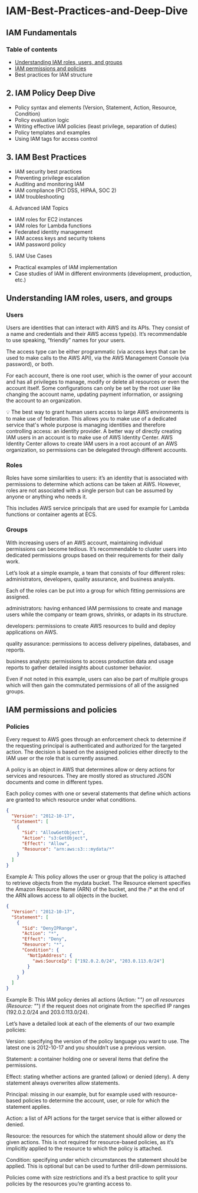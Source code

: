 # IAM-Best-Practices-and-Deep-Dive

## IAM Fundamentals
### Table of contents

- [Understanding IAM roles, users, and groups](#understanding-iam-roles-users-and-groups)
- [IAM permissions and policies](#iam-permissions-and-policies)
- Best practices for IAM structure

## 2. IAM Policy Deep Dive

- Policy syntax and elements (Version, Statement, Action, Resource, Condition)
- Policy evaluation logic
- Writing effective IAM policies (least privilege, separation of duties)
- Policy templates and examples
- Using IAM tags for access control
  
## 3. IAM Best Practices

- IAM security best practices
- Preventing privilege escalation
- Auditing and monitoring IAM
- IAM compliance (PCI DSS, HIPAA, SOC 2)
- IAM troubleshooting
  
4. Advanced IAM Topics

- IAM roles for EC2 instances
- IAM roles for Lambda functions
- Federated identity management
- IAM access keys and security tokens
- IAM password policy
  
5. IAM Use Cases

- Practical examples of IAM implementation
- Case studies of IAM in different environments (development, production, etc.)

## Understanding IAM roles, users, and groups

### Users
Users are identities that can interact with AWS and its APIs. They consist of a name and credentials and their AWS access type(s). It’s recommendable to use speaking, “friendly” names for your users.

The access type can be either programmatic (via access keys that can be used to make calls to the AWS API), via the AWS Management Console (via password), or both.

For each account, there is one root user, which is the owner of your account and has all privileges to manage, modify or delete all resources or even the account itself. Some configurations can only be set by the root user like changing the account name, updating payment information, or assigning the account to an organization.

💡 The best way to grant human users access to large AWS environments is to make use of federation. This allows you to make use of a dedicated service that's whole purpose is managing identities and therefore controlling access: an identity provider. A better way of directly creating IAM users in an account is to make use of AWS Identity Center. AWS Identity Center allows to create IAM users in a root account of an AWS organization, so permissions can be delegated through different accounts.

### Roles
Roles have some similarities to users: it’s an identity that is associated with permissions to determine which actions can be taken at AWS. However, roles are not associated with a single person but can be assumed by anyone or anything who needs it.

This includes AWS service principals that are used for example for Lambda functions or container agents at ECS.

### Groups
With increasing users of an AWS account, maintaining individual permissions can become tedious. It’s recommendable to cluster users into dedicated permissions groups based on their requirements for their daily work.

Let’s look at a simple example, a team that consists of four different roles: administrators, developers, quality assurance, and business analysts.

Each of the roles can be put into a group for which fitting permissions are assigned.

administrators: having enhanced IAM permissions to create and manage users while the company or team grows, shrinks, or adapts in its structure.

developers: permissions to create AWS resources to build and deploy applications on AWS.

quality assurance: permissions to access delivery pipelines, databases, and reports.

business analysts: permissions to access production data and usage reports to gather detailed insights about customer behavior.

Even if not noted in this example, users can also be part of multiple groups which will then gain the commutated permissions of all of the assigned groups.

## IAM permissions and policies

### Policies
Every request to AWS goes through an enforcement check to determine if the requesting principal is authenticated and authorized for the targeted action. The decision is based on the assigned policies either directly to the IAM user or the role that is currently assumed.

A policy is an object in AWS that determines allow or deny actions for services and resources. They are mostly stored as structured JSON documents and come in different types.

Each policy comes with one or several statements that define which actions are granted to which resource under what conditions.


```json
{
  "Version": "2012-10-17",
  "Statement": [
    {
      "Sid": "AllowGetObject",
      "Action": "s3:GetObject",
      "Effect": "Allow",
      "Resource": "arn:aws:s3:::mydata/*"
    }
  ]
}
```
Example A: This policy allows the user or group that the policy is attached to retrieve objects from the mydata bucket. The Resource element specifies the Amazon Resource Name (ARN) of the bucket, and the /* at the end of the ARN allows access to all objects in the bucket.

```json
{
  "Version": "2012-10-17",
  "Statement": [
    {
      "Sid": "DenyIPRange",
      "Action": "*",
      "Effect": "Deny",
      "Resource": "*",
      "Condition": {
        "NotIpAddress": {
          "aws:SourceIp": ["192.0.2.0/24", "203.0.113.0/24"]
        }
      }
    }
  ]
}
```
Example B: This IAM policy denies all actions (Action: "*") on all resources (Resource: "*") if the request does not originate from the specified IP ranges (192.0.2.0/24 and 203.0.113.0/24).

Let’s have a detailed look at each of the elements of our two example policies:

Version: specifying the version of the policy language you want to use. The latest one is 2012-10-17 and you shouldn’t use a previous version.

Statement: a container holding one or several items that define the permissions.

Effect: stating whether actions are granted (allow) or denied (deny). A deny statement always overwrites allow statements.

Principal: missing in our example, but for example used with resource-based policies to determine the account, user, or role for which the statement applies.

Action: a list of API actions for the target service that is either allowed or denied.

Resource: the resources for which the statement should allow or deny the given actions. This is not required for resource-based policies, as it’s implicitly applied to the resource to which the policy is attached.

Condition: specifying under which circumstances the statement should be applied. This is optional but can be used to further drill-down permissions.

Policies come with size restrictions and it’s a best practice to split your policies by the resources you’re granting access to.
